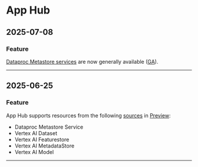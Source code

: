 # App Hub

## 2025-07-08

### Feature

[Dataproc Metastore services](https://cloud.google.com/app-hub/docs/supported-resources) are now generally available ([GA](https://cloud.google.com/products#product-launch-stages)).

---
## 2025-06-25

### Feature

App Hub supports resources from the following [sources](https://cloud.google.com/app-hub/docs/supported-resources) in [Preview](https://cloud.google.com/products#product-launch-stages):

* Dataproc Metastore Service
* Vertex AI Dataset
* Vertex AI Featurestore
* Vertex AI MetadataStore
* Vertex AI Model

---
